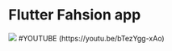 # Flutter Fahsion app


<img src="https://github.com/Hatemido/Flutter-Fashion-app-part-1/blob/master/images/video/mVideo.gif" />
#YOUTUBE 
(https://youtu.be/bTezYgg-xAo)

